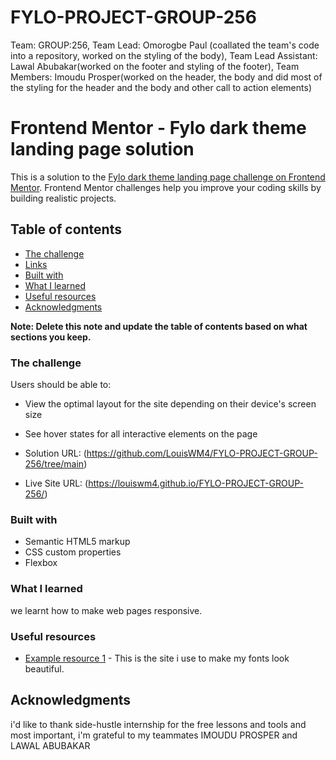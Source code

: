 # FYLO-PROJECT-GROUP-256
Team: GROUP:256, Team Lead: Omorogbe Paul (coallated the team's code into a repository, worked on the styling of the body), Team  Lead Assistant: Lawal Abubakar(worked on the footer and styling of the footer), Team Members: Imoudu Prosper(worked on the header, the body and did most of the styling for the header and the body and other call to action elements) 
# Frontend Mentor - Fylo dark theme landing page solution

This is a solution to the [Fylo dark theme landing page challenge on Frontend Mentor](https://www.frontendmentor.io/challenges/fylo-dark-theme-landing-page-5ca5f2d21e82137ec91a50fd). Frontend Mentor challenges help you improve your coding skills by building realistic projects. 

## Table of contents


  - [The challenge](#the-challenge)
  - [Links](#links)
  - [Built with](#built-with)
  - [What I learned](#what-i-learned)
  - [Useful resources](#useful-resources)
  - [Acknowledgments](#acknowledgments)

**Note: Delete this note and update the table of contents based on what sections you keep.**



### The challenge

Users should be able to:

- View the optimal layout for the site depending on their device's screen size
- See hover states for all interactive elements on the page


- Solution URL: (https://github.com/LouisWM4/FYLO-PROJECT-GROUP-256/tree/main)
- Live Site URL: (https://louiswm4.github.io/FYLO-PROJECT-GROUP-256/)


### Built with

- Semantic HTML5 markup
- CSS custom properties
- Flexbox


### What I learned
we learnt how to make web pages responsive.

### Useful resources

- [Example resource 1](https://www.fontawesome.com) - This is the site i use to make my fonts look beautiful.


## Acknowledgments

i'd like to thank side-hustle internship for the free lessons and tools and most important, i'm grateful to my teammates IMOUDU PROSPER and LAWAL ABUBAKAR


